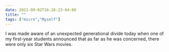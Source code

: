 ```yaml
---
date: 2021-09-02T16:28:23-04:00
title: ""
tags: ["micro","Myself"]
---
```

I was made aware of an unexpected generational divide today when one of my first-year students announced that as far as he was concerned, there were only six Star Wars movies.
